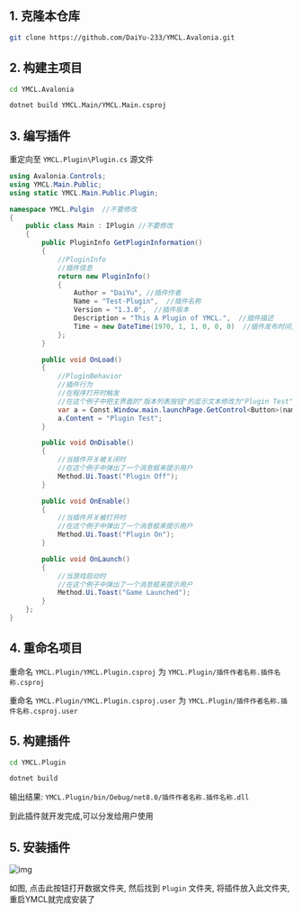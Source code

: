 ## 1. 克隆本仓库

```bash
git clone https://github.com/DaiYu-233/YMCL.Avalonia.git
```

## 2. 构建主项目

```bash
cd YMCL.Avalonia
```

```bash
dotnet build YMCL.Main/YMCL.Main.csproj
```

## 3. 编写插件

重定向至 `YMCL.Plugin\Plugin.cs`  源文件

```csharp
using Avalonia.Controls;
using YMCL.Main.Public;
using static YMCL.Main.Public.Plugin;

namespace YMCL.Pulgin  //不要修改
{
    public class Main : IPlugin //不要修改
    {
        public PluginInfo GetPluginInformation()
        {
            //PluginInfo
            //插件信息
            return new PluginInfo()
            {
                Author = "DaiYu", //插件作者
                Name = "Test-Plugin",  //插件名称
                Version = "1.3.0",  //插件版本
                Description = "This A Plugin of YMCL.",  //插件描述
                Time = new DateTime(1970, 1, 1, 0, 0, 0)  //插件发布时间, 格式为年月日时分秒
            };
        }

        public void OnLoad()
        {
            //PluginBehavior
            //插件行为
            //在程序打开时触发
            //在这个例子中把主界面的"版本列表按钮"的显示文本修改为"Plugin Test",具体方法可浏览源代码
            var a = Const.Window.main.launchPage.GetControl<Button>(name:"VersionListBtn");
            a.Content = "Plugin Test";
        }

        public void OnDisable()
        {
            //当插件开关被关闭时
            //在这个例子中弹出了一个消息框来提示用户
            Method.Ui.Toast("Plugin Off");
        }

        public void OnEnable()
        {
            //当插件开关被打开时
            //在这个例子中弹出了一个消息框来提示用户
            Method.Ui.Toast("Plugin On");
        }

        public void OnLaunch()
        {
            //当游戏启动时
            //在这个例子中弹出了一个消息框来提示用户
            Method.Ui.Toast("Game Launched");
        }
    };
}
```

## 4. 重命名项目

重命名 `YMCL.Plugin/YMCL.Plugin.csproj` 为 `YMCL.Plugin/插件作者名称.插件名称.csproj`

重命名 `YMCL.Plugin/YMCL.Plugin.csproj.user` 为 `YMCL.Plugin/插件作者名称.插件名称.csproj.user`

## 5. 构建插件

````bash
cd YMCL.Plugin
````

````bash
dotnet build
````

输出结果: `YMCL.Plugin/bin/Debug/net8.0/插件作者名称.插件名称.dll`

到此插件就开发完成,可以分发给用户使用

## 5. 安装插件

![img](https://pic.daiyu.fun/pic/2024/202407220914001.png)

如图, 点击此按钮打开数据文件夹, 然后找到 `Plugin` 文件夹, 将插件放入此文件夹, 重启YMCL就完成安装了
